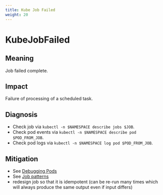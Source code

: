 ```yaml
---
title: Kube Job Failed
weight: 20
---
```


# KubeJobFailed

## Meaning

Job failed complete.

## Impact

Failure of processing of a scheduled task.

## Diagnosis

- Check job via `kubectl -n $NAMESPACE describe jobs $JOB`.
- Check pod events via `kubectl -n $NAMESPACE describe pod $POD_FROM_JOB`.
- Check pod logs via `kubectl -n $NAMESPACE log pod $POD_FROM_JOB`.

## Mitigation

- See [Debugging Pods](https://kubernetes.io/docs/tasks/debug-application-cluster/debug-application/#debugging-pods)
- See [Job patterns](https://kubernetes.io/docs/tasks/job/)
- redesign job so that it is idempotent (can be re-run many times which will
  always produce the same output even if input differs)
